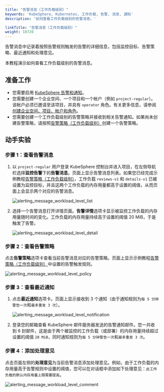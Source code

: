 ```yaml
---
title: "告警消息（工作负载级别）"
keywords: 'KubeSphere, Kubernetes, 工作负载, 告警, 消息, 通知'
description: '如何查看工作负载级别的告警消息。'

linkTitle: "告警消息（工作负载级别）"
weight: 10720
---
```


告警消息中记录着按照告警规则触发的告警的详细信息，包括监控目标、告警策略、最近通知和处理意见。

本教程演示如何查看工作负载级别的告警消息。

## 准备工作

* 您需要启用 [KubeSphere 告警和通知](../../../pluggable-components/alerting-notification/)。
* 您需要创建一个企业空间、一个项目和一个帐户（例如 `project-regular`）。该帐户必须已邀请至该项目，并具有 `operator` 角色。有关更多信息，请参阅[创建企业空间、项目、帐户和角色](../../../quick-start/create-workspace-and-project)。
* 您需要创建一个工作负载级别的告警策略并接收到相关告警通知。如果尚未创建告警策略，请按照[告警策略（工作负载级别）](../alerting-policy/)创建一个告警策略。

## 动手实验

### 步骤 1：查看告警消息

1. 以 `project-regular` 用户登录 KubeSphere 控制台并进入项目，在左侧导航栏选择**监控告警**下的**告警消息**。页面上显示告警消息列表。如果您已经完成示例教程[告警策略（工作负载级别）](../alerting-policy/)，工作负载 `reviews-v1` 和 `details-v1` 已被设置为监控目标，并且这两个工作负载的内存用量都高于设置的阈值，从而页面上会显示两个对应的告警消息。

   ![alerting_message_workload_level_list](/images/docs/zh-cn/alerting/alerting_message_workload_level_list.png)

2. 选择一个告警消息打开详情页面。**告警详情**选项卡显示被监控工作负载的内存用量随时间的变化。工作负载的内存用量持续高于设置的阈值 20 MiB，于是触发了告警。

   ![alerting_message_workload_level_detail](/images/docs/zh-cn/alerting/alerting_message_workload_level_detail.png)

### 步骤 2：查看告警策略

点击**告警策略**选项卡查看当前告警消息对应的告警策略。页面上显示示例教程[告警策略（工作负载级别）](../alerting-policy/)中设置的告警触发规则。

![alerting_message_workload_level_policy](/images/docs/zh-cn/alerting/alerting_message_workload_level_policy.png)

### 步骤 3：查看最近通知

1. 点击**最近通知**选项卡。页面上显示接收到 3 个通知（由于通知规则为`每 5 分钟警告一次`和`最多重发 3 次`）。

   ![alerting_message_workload_level_notification](/images/docs/zh-cn/alerting/alerting_message_workload_level_notification.png)

2. 登录您的邮箱查看 KubeSphere 邮件服务器发送的告警通知邮件。您一共收到 6 封邮件，这是由于两个被监控的工作负载（或部署）的内存用量持续超过设置的阈值 `20 MiB`，同时通知规则为`每 5 分钟警告一次`和`最多重发 3 次`。

### 步骤 4：添加处理意见

点击页面左侧的**处理意见**为当前告警消息添加处理意见。例如，由于工作负载的内存用量高于告警规则中设置的阈值，您可以在对话框中添加如下处理意见：`此工作负载的默认内存用量上限需要提高`。

![alerting_message_workload_level_comment](/images/docs/zh-cn/alerting/alerting_message_workload_level_comment.png)
